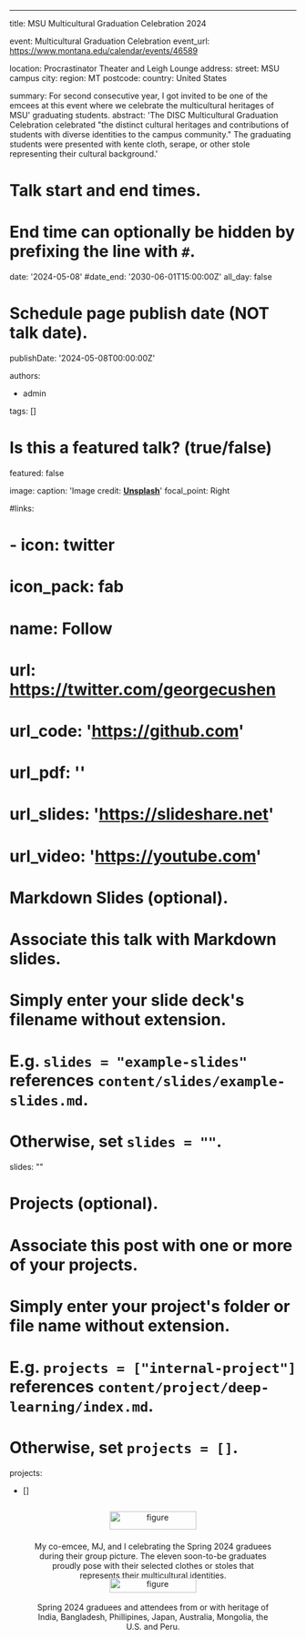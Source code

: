 ---
title: MSU Multicultural Graduation Celebration 2024

event: Multicultural Graduation Celebration
event_url: https://www.montana.edu/calendar/events/46589

location: Procrastinator Theater and Leigh Lounge
address:
  street: MSU campus
  city: 
  region: MT
  postcode: 
  country: United States

summary: For second consecutive year, I got invited to be one of the emcees at this event where we celebrate the multicultural heritages of MSU' graduating students.
abstract: 'The DISC Multicultural Graduation Celebration celebrated "the distinct cultural heritages and contributions of students with diverse identities to the campus community." The graduating students were presented with kente cloth, serape, or other stole representing their cultural background.'

# Talk start and end times.
#   End time can optionally be hidden by prefixing the line with `#`.
date: '2024-05-08'
#date_end: '2030-06-01T15:00:00Z'
all_day: false

# Schedule page publish date (NOT talk date).
publishDate: '2024-05-08T00:00:00Z'

authors:
  - admin

tags: []

# Is this a featured talk? (true/false)
featured: false

image:
  caption: 'Image credit: [**Unsplash**](https://unsplash.com/photos/bzdhc5b3Bxs)'
  focal_point: Right

#links:
#  - icon: twitter
#    icon_pack: fab
#    name: Follow
#    url: https://twitter.com/georgecushen
# url_code: 'https://github.com'
# url_pdf: ''
# url_slides: 'https://slideshare.net'
# url_video: 'https://youtube.com'

# Markdown Slides (optional).
#   Associate this talk with Markdown slides.
#   Simply enter your slide deck's filename without extension.
#   E.g. `slides = "example-slides"` references `content/slides/example-slides.md`.
#   Otherwise, set `slides = ""`.
slides: ""

# Projects (optional).
#   Associate this post with one or more of your projects.
#   Simply enter your project's folder or file name without extension.
#   E.g. `projects = ["internal-project"]` references `content/project/deep-learning/index.md`.
#   Otherwise, set `projects = []`.
projects:
  - []

<div style="display: flex; justify-content: center;">
  <figure style="text-align: center;">
    <img src="b.jpg" alt="figure" width="60%" style="margin-left: auto; margin-right: auto; display: block;">
    <figcaption>My co-emcee, MJ, and I celebrating the Spring 2024 graduees during their group picture. The eleven soon-to-be graduates proudly pose with their selected clothes or stoles that represents their multicultural identities.  </figcaption>
  </figure>
</div>

<div style="display: flex; justify-content: center;">
  <figure style="text-align: center;">
    <img src="a.jpg" alt="figure" width="60%" style="margin-left: auto; margin-right: auto; display: block;">
    <figcaption>Spring 2024 graduees and attendees from or with heritage of India, Bangladesh, Phillipines, Japan, Australia, Mongolia, the U.S. and Peru. </figcaption>
  </figure>
</div>

